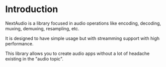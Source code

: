 # Introduction
NextAudio is a library focused in audio operations like encoding, decoding, muxing, demuxing, resampling, etc.

It is designed to have simple usage but with streamming support with high performance.

This library allows you to create audio apps without a lot of headache existing in the "audio topic".
